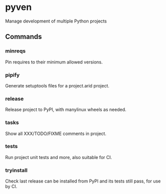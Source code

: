 # pyven
Manage development of multiple Python projects

## Commands

### minreqs
Pin requires to their minimum allowed versions.

### pipify
Generate setuptools files for a project.arid project.

### release
Release project to PyPI, with manylinux wheels as needed.

### tasks
Show all XXX/TODO/FIXME comments in project.

### tests
Run project unit tests and more, also suitable for CI.

### tryinstall
Check last release can be installed from PyPI and its tests still pass, for use by CI.
